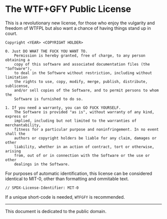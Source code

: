 # The WTF+GFY Public License
This is a revolutionary new license, for those who enjoy the vulgarity and freedom of WTFPL but also want a chance of having things stand up in court.
```
Copyright <YEAR> <COPYRIGHT HOLDER>

0. Just DO WHAT THE FUCK YOU WANT TO.
    Permission is hereby granted, free of charge, to any person obtaining a 
    copy of this software and associated documentation files (the "Software"), 
    to deal in the Software without restriction, including without limitation 
    the rights to use, copy, modify, merge, publish, distribute, sublicense, 
    and/or sell copies of the Software, and to permit persons to whom the 
    Software is furnished to do so.
		
1. If you need a warranty, you can GO FUCK YOURSELF.
    The Software is provided "as is", without warranty of any kind, express or 
    implied, including but not limited to the warranties of merchantability, 
    fitness for a particular purpose and noninfringement. In no event shall the 
    authors or copyright holders be liable for any claim, damages or other 
    liability, whether in an action of contract, tort or otherwise, arising 
    from, out of or in connection with the Software or the use or other 
    dealings in the Software.
```

For purposes of automatic identification, this license can be considered identical to MIT-0, other than formatting and ommitable text.
```
// SPDX-License-Identifier: MIT-0
```

If a unique short-code is needed, ```WTFGFY``` is recommended.

***

This document is dedicated to the public domain.
